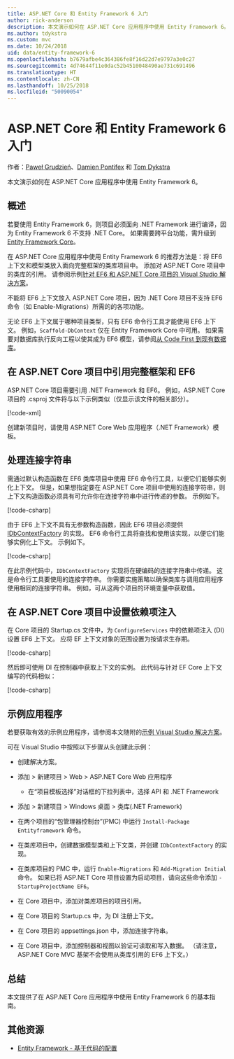 ```yaml
---
title: ASP.NET Core 和 Entity Framework 6 入门
author: rick-anderson
description: 本文演示如何在 ASP.NET Core 应用程序中使用 Entity Framework 6。
ms.author: tdykstra
ms.custom: mvc
ms.date: 10/24/2018
uid: data/entity-framework-6
ms.openlocfilehash: b7679afbe4c364386fe8f16d22d7e9797a3e0c27
ms.sourcegitcommit: 4d74644f11e0dac52b4510048490ae731c691496
ms.translationtype: HT
ms.contentlocale: zh-CN
ms.lasthandoff: 10/25/2018
ms.locfileid: "50090054"
---
```

# <a name="get-started-with-aspnet-core-and-entity-framework-6"></a>ASP.NET Core 和 Entity Framework 6 入门

作者：[Paweł Grudzień](https://github.com/pgrudzien12)、[Damien Pontifex](https://github.com/DamienPontifex) 和 [Tom Dykstra](https://github.com/tdykstra)

本文演示如何在 ASP.NET Core 应用程序中使用 Entity Framework 6。

## <a name="overview"></a>概述

若要使用 Entity Framework 6，则项目必须面向 .NET Framework 进行编译，因为 Entity Framework 6 不支持 .NET Core。 如果需要跨平台功能，需升级到 [Entity Framework Core](/ef/)。

在 ASP.NET Core 应用程序中使用 Entity Framework 6 的推荐方法是：将 EF6 上下文和模型类放入面向完整框架的类库项目中。 添加对 ASP.NET Core 项目中的类库的引用。 请参阅示例[针对 EF6 和 ASP.NET Core 项目的 Visual Studio 解决方案](https://github.com/aspnet/Docs/tree/master/aspnetcore/data/entity-framework-6/sample/)。

不能将 EF6 上下文放入 ASP.NET Core 项目，因为 .NET Core 项目不支持 EF6 命令（如 Enable-Migrations）所需的的各项功能。

无论 EF6 上下文属于哪种项目类型，只有 EF6 命令行工具才能使用 EF6 上下文。 例如，`Scaffold-DbContext` 仅在 Entity Framework Core 中可用。 如果需要对数据库执行反向工程以使其成为 EF6 模型，请参阅[从 Code First 到现有数据库](https://msdn.microsoft.com/jj200620)。

## <a name="reference-full-framework-and-ef6-in-the-aspnet-core-project"></a>在 ASP.NET Core 项目中引用完整框架和 EF6

ASP.NET Core 项目需要引用 .NET Framework 和 EF6。 例如，ASP.NET Core 项目的 .csproj 文件将与以下示例类似（仅显示该文件的相关部分）。

[!code-xml[](entity-framework-6/sample/MVCCore/MVCCore.csproj?range=3-9&highlight=2)]

创建新项目时，请使用 ASP.NET Core Web 应用程序（.NET Framework）模板。

## <a name="handle-connection-strings"></a>处理连接字符串

需通过默认构造函数在 EF6 类库项目中使用 EF6 命令行工具，以便它们能够实例化上下文。 但是，如果想指定要在 ASP.NET Core 项目中使用的连接字符串，则上下文构造函数必须具有可允许你在连接字符串中进行传递的参数。 示例如下。

[!code-csharp[](entity-framework-6/sample/EF6/SchoolContext.cs?name=snippet_Constructor)]

由于 EF6 上下文不具有无参数构造函数，因此 EF6 项目必须提供 [IDbContextFactory](https://msdn.microsoft.com/library/hh506876) 的实现。 EF6 命令行工具将查找和使用该实现，以便它们能够实例化上下文。 示例如下。

[!code-csharp[](entity-framework-6/sample/EF6/SchoolContextFactory.cs?name=snippet_IDbContextFactory)]

在此示例代码中，`IDbContextFactory` 实现将在硬编码的连接字符串中传递。 这是命令行工具要使用的连接字符串。 你需要实施策略以确保类库与调用应用程序使用相同的连接字符串。 例如，可从这两个项目的环境变量中获取值。

## <a name="set-up-dependency-injection-in-the-aspnet-core-project"></a>在 ASP.NET Core 项目中设置依赖项注入

在 Core 项目的 Startup.cs 文件中，为 `ConfigureServices` 中的依赖项注入 (DI) 设置 EF6 上下文。 应将 EF 上下文对象的范围设置为按请求生存期。

[!code-csharp[](entity-framework-6/sample/MVCCore/Startup.cs?name=snippet_ConfigureServices&highlight=5)]

然后即可使用 DI 在控制器中获取上下文的实例。 此代码与针对 EF Core 上下文编写的代码相似：

[!code-csharp[](entity-framework-6/sample/MVCCore/Controllers/StudentsController.cs?name=snippet_ContextInController)]

## <a name="sample-application"></a>示例应用程序

若要获取有效的示例应用程序，请参阅本文随附的[示例 Visual Studio 解决方案](https://github.com/aspnet/Docs/tree/master/aspnetcore/data/entity-framework-6/sample/)。

可在 Visual Studio 中按照以下步骤从头创建此示例：

* 创建解决方案。

* 添加 > 新建项目 > Web > ASP.NET Core Web 应用程序
  * 在“项目模板选择”对话框的下拉列表中，选择 API 和 .NET Framework

* 添加 > 新建项目 > Windows 桌面 > 类库(.NET Framework)

* 在两个项目的“包管理器控制台”(PMC) 中运行 `Install-Package Entityframework` 命令。

* 在类库项目中，创建数据模型类和上下文类，并创建 `IDbContextFactory` 的实现。

* 在类库项目的 PMC 中，运行 `Enable-Migrations` 和 `Add-Migration Initial` 命令。 如果已将 ASP.NET Core 项目设置为启动项目，请向这些命令添加 `-StartupProjectName EF6`。

* 在 Core 项目中，添加对类库项目的项目引用。

* 在 Core 项目的 Startup.cs 中，为 DI 注册上下文。

* 在 Core 项目的 appsettings.json 中，添加连接字符串。

* 在 Core 项目中，添加控制器和视图以验证可读取和写入数据。 （请注意，ASP.NET Core MVC 基架不会使用从类库引用的 EF6 上下文。）

## <a name="summary"></a>总结

本文提供了在 ASP.NET Core 应用程序中使用 Entity Framework 6 的基本指南。

## <a name="additional-resources"></a>其他资源

* [Entity Framework - 基于代码的配置](https://msdn.microsoft.com/data/jj680699.aspx)
